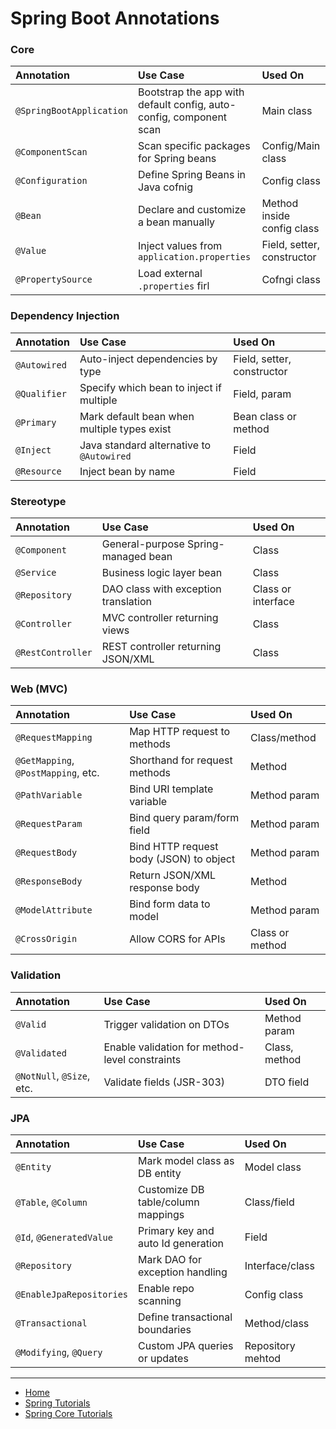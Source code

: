 # Spring Boot Annotations

### Core 

|Annotation|Use Case|Used On|
|:-------|:-------|:-------|
|`@SpringBootApplication`|Bootstrap the app with default config, auto-config, component scan|Main class|
|`@ComponentScan`|Scan specific packages for Spring beans|Config/Main class|
|`@Configuration`|Define Spring Beans in Java cofnig|Config class|
|`@Bean`|Declare and customize a bean manually|Method inside config class|
|`@Value`|Inject values from `application.properties`|Field, setter, constructor|
|`@PropertySource`|Load external `.properties` firl|Cofngi class|

### Dependency Injection

|Annotation|Use Case|Used On|
|:-------|:-------|:-------|
|`@Autowired`|Auto-inject dependencies by type|Field, setter, constructor|
|`@Qualifier`|Specify which bean to inject if multiple|Field, param|
|`@Primary`|Mark default bean when multiple types exist|Bean class or method|
|`@Inject`|Java standard alternative to `@Autowired`|Field|
|`@Resource`|Inject bean by name|Field|


### Stereotype

|Annotation|Use Case|Used On|
|:-------|:-------|:-------|
|`@Component`|General-purpose Spring-managed bean|Class|
|`@Service`|Business logic layer bean|Class|
|`@Repository`|DAO class with exception translation|Class or interface|
|`@Controller`|MVC controller returning views|Class|
|`@RestController`|REST controller returning JSON/XML|Class|

### Web (MVC)

|Annotation|Use Case|Used On|
|:-------|:-------|:-------|
|`@RequestMapping`|Map HTTP request to methods|Class/method|
|`@GetMapping`, `@PostMapping`, etc.|Shorthand for request methods|Method|
|`@PathVariable`|Bind URI template variable|Method param|
|`@RequestParam`|Bind query param/form field|Method param|
|`@RequestBody`|Bind HTTP request body (JSON) to object|Method param|
|`@ResponseBody`|Return JSON/XML response body|Method|
|`@ModelAttribute`|Bind form data to model|Method param|
|`@CrossOrigin`|Allow CORS for APIs|Class or method|

### Validation

|Annotation|Use Case|Used On|
|:-------|:-------|:-------|
|`@Valid`|Trigger validation on DTOs|Method param|
|`@Validated`|Enable validation for method-level constraints|Class, method|
|`@NotNull`, `@Size`, etc.|Validate fields (JSR-303)|DTO field|


### JPA

|Annotation|Use Case|Used On|
|:-------|:-------|:-------|
|`@Entity`|Mark model class as DB entity|Model class|
|`@Table`, `@Column`|Customize DB table/column mappings|Class/field|
|`@Id`, `@GeneratedValue`|Primary key and auto Id generation|Field|
|`@Repository`|Mark DAO for exception handling|Interface/class|
|`@EnableJpaRepositories`|Enable repo scanning|Config class|
|`@Transactional`|Define transactional boundaries|Method/class|
|`@Modifying`, `@Query`|Custom JPA queries or updates|Repository mehtod|

---

- [Home](./../../../README.md)
- [Spring Tutorials](./../../tutorials.md)
- [Spring Core Tutorials](./../core.md)